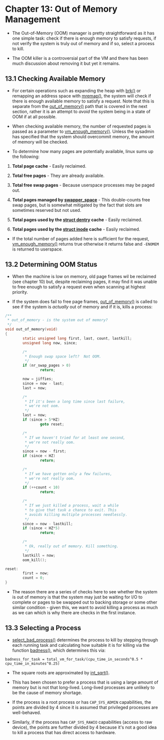 # Chapter 13: Out of Memory Management

* The Out-of-Memory (OOM) manager is pretty straightforward as it has one simple
  task: check if there is enough memory to satisfy requests, if not verify the
  system is truly out of memory and if so, select a process to kill.

* The OOM killer is a controversial part of the VM and there has been much
  discussion about removing it but yet it remains.

## 13.1 Checking Available Memory

* For certain operations such as expanding the heap with [brk()][brk] or
  remapping an address space with [mremap()][mremap], the system will check if
  there is enough available memory to satisfy a request. Note that this is
  separate from the [out_of_memory()][out_of_memory] path that is covered in the
  next section, rather it is an attempt to _avoid_ the system being in a state
  of OOM if at all possible.

* When checking available memory, the number of requested pages is passed as a
  parameter to [vm_enough_memory()][vm_enough_memory]. Unless the sysadmin has
  specified that the system should overcommit memory, the amount of memory will
  be checked.

* To determine how many pages are potentially available, linux sums up the following:

1. __Total page cache__ - Easily reclaimed.

2. __Total free pages__ - They are already available.

3. __Total free swap pages__ - Because userspace processes may be paged out.

4. __Total pages managed by [swapper_space][swapper_space]__ - This
   double-counts free swap pages, but is somewhat mitigated by the fact that
   slots are sometimes reserved but not used.

5. __Total pages used by the [struct dentry][dentry] cache__ - Easily reclaimed.

6. __Total pages used by the [struct inode][inode] cache__ - Easily reclaimed.

* If the total number of pages added here is sufficient for the request,
  [vm_enough_memory()][vm_enough_memory] returns true otherwise it returns false
  and `-ENOMEM` is returned to userspace.

## 13.2 Determining OOM Status

* When the machine is low on memory, old page frames wil be reclaimed (see
  chapter 10) but, despite reclaiming pages, it may find it was unable to free
  enough to satisfy a request even when scanning at highest priority.

* If the system does fail to free page frames, [out_of_memory()][out_of_memory]
  is called to see if the system is _actually_ out of memory and if it is, kills
  a process:

```c
/**
 * out_of_memory - is the system out of memory?
 */
void out_of_memory(void)
{
        static unsigned long first, last, count, lastkill;
        unsigned long now, since;

        /*
         * Enough swap space left?  Not OOM.
         */
        if (nr_swap_pages > 0)
                return;

        now = jiffies;
        since = now - last;
        last = now;

        /*
         * If it's been a long time since last failure,
         * we're not oom.
         */
        last = now;
        if (since > 5*HZ)
                goto reset;

        /*
         * If we haven't tried for at least one second,
         * we're not really oom.
         */
        since = now - first;
        if (since < HZ)
                return;

        /*
         * If we have gotten only a few failures,
         * we're not really oom.
         */
        if (++count < 10)
                return;

        /*
         * If we just killed a process, wait a while
         * to give that task a chance to exit. This
         * avoids killing multiple processes needlessly.
         */
        since = now - lastkill;
        if (since < HZ*5)
                return;

        /*
         * Ok, really out of memory. Kill something.
         */
        lastkill = now;
        oom_kill();

reset:
        first = now;
        count = 0;
}
```

* The reason there are a series of checks here to see whether the system is out
  of memory is that the system may just be waiting for I/O to complete or pages
  to be swapped out to backing storage or some other similar condition - given
  this, we want to avoid killing a process as much as we can which is why there
  are checks in the first instance.

## 13.3 Selecting a Process

* [select_bad_process()][select_bad_process] determines the process to kill by
  stepping through each running task and calculating how suitable it is for
  killing via the function [badness()][badness], which determines this via:

```
badness_for_task = total_vm_for_task/(cpu_time_in_seconds^0.5 * cpu_time_in_minutes^0.25)
```

* The square roots are approximated by [int_sqrt()][int_sqrt].

* This has been chosen to prefer a process that is using a large amount of
  memory but is not that long-lived. Long-lived processes are unlikely to be the
  cause of memory shortage.

* If the process is a root process or has `CAP_SYS_ADMIN` capabilities, the
  points are divided by 4 since it is assumed that privileged processes are
  well-behaved.

* Similarly, if the process has `CAP_SYS_RAWIO` capabilities (access to raw
  device), the points are further divided by 4 because it's not a good idea to
  kill a process that has direct access to hardware.

[brk]:http://man7.org/linux/man-pages/man2/brk.2.html
[mremap]:http://man7.org/linux/man-pages/man2/mremap.2.html
[out_of_memory]:https://github.com/lorenzo-stoakes/linux-historical/blob/v2.4.22/mm/oom_kill.c#L202
[vm_enough_memory]:https://github.com/lorenzo-stoakes/linux-historical/blob/v2.4.22/mm/mmap.c#L53
[swapper_space]:https://github.com/lorenzo-stoakes/linux-historical/blob/v2.4.22/mm/swap_state.c#L39
[dentry]:https://github.com/lorenzo-stoakes/linux-historical/blob/v2.4.22/include/linux/dcache.h#L67
[inode]:https://github.com/lorenzo-stoakes/linux-historical/blob/v2.4.22/include/linux/fs.h#L438

[select_bad_process]:https://github.com/lorenzo-stoakes/linux-historical/blob/v2.4.22/mm/oom_kill.c#L121
[badness]:https://github.com/lorenzo-stoakes/linux-historical/blob/v2.4.22/mm/oom_kill.c#L40
[int_sqrt]:https://github.com/lorenzo-stoakes/linux-historical/blob/v2.4.22/mm/oom_kill.c#L26
